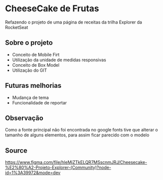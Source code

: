 
# CheeseCake de Frutas

Refazendo o projeto de uma página de receitas da trilha Explorer da RocketSeat


## Sobre o projeto

- Conceito de Mobile Firt
- Utilização da unidade de medidas responsivas 
- Conceito de Box Model
- Utilização do GIT 

## Futuras melhorias

- Mudança de tema
- Funcionalidade de reportar 

## Observação

Como a fonte principal não foi encontrada no google fonts tive que alterar o tamanho de alguns elementos, para assim ficar parecido com o modelo



## Source

https://www.figma.com/file/hleMjZTkELQR7MSscnmJRJ/Cheesecake-%E2%80%A2-Projeto-Explorer-(Community)?node-id=1%3A39972&mode=dev

